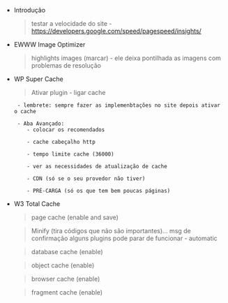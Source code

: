 - Introdução
    > testar a velocidade do site
       - https://developers.google.com/speed/pagespeed/insights/

- EWWW Image Optimizer
    > highlights images (marcar)
       - ele deixa pontilhada as imagens com problemas de resolução

- WP Super Cache
    > Ativar plugin
       - ligar cache

       - lembrete: sempre fazer as implemenbtações no site depois ativar o cache

       - Aba Avançado:
          - colocar os recomendados

          - cache cabeçalho http

          - tempo limite cache (36000)

          - ver as necessidades de atualização de cache

          - CDN (só se o seu provedor não tiver)
          
          - PRÉ-CARGA (só os que tem bem poucas páginas)

- W3 Total Cache
    > page cache (enable and save)

    > Minify (tira códigos que não são importantes)... msg de confirmação alguns plugins pode parar de funcionar
       - automatic
    
    > database cache (enable)

    > object cache (enable)

    > browser cache (enable)

    > fragment cache (enable)